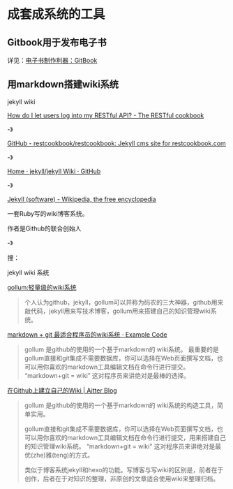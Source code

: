 # 成套成系统的工具

## Gitbook用于发布电子书

详见：[电子书制作利器：GitBook](http://book.crifan.com/books/ebook_system_gitbook/website)

## 用markdown搭建wiki系统


jekyll wiki

[How do I let users log into my RESTful API? - The RESTful cookbook](http://restcookbook.com/Basics/loggingin/)

-》

[GitHub - restcookbook/restcookbook: Jekyll cms site for restcookbook.com](https://github.com/restcookbook/restcookbook)

-》

[Home · jekyll/jekyll Wiki · GitHub](https://github.com/jekyll/jekyll/wiki)

-》

[Jekyll \(software\) - Wikipedia, the free encyclopedia](https://en.wikipedia.org/wiki/Jekyll_(software))

一套Ruby写的wiki博客系统。

作者是Github的联合创始人

-》

搜：

jekyll wiki 系统

[gollum:轻量级的wiki系统](http://www.bjt.name/2015/10/gollum)

> 个人认为github，jekyll，gollum可以并称为码农的三大神器，github用来敲代码，jekyll用来写技术博客，gollum用来搭建自己的知识管理wiki系统。

[markdown + git 最适合程序员的wiki系统 · Example Code](http://examplecode.github.io/tools/2014/09/26/install-gollum-in-mac-109/)

> gollum 是github的使用的一个基于markdown的 wiki系统。 最重要的是gollum直接和git集成不需要数据库，你可以选择在Web页面撰写文档，也可以用你喜欢的markdown工具编辑文档在命令行进行提交。 “markdown+git = wiki” 这对程序员来讲绝对是最棒的选择。

[在Github上建立自己的Wiki | Aitter Blog](http://coderlt.coding.me/2016/05/01/build-github-wiki/)

> gollum 是github的使用的一个基于markdown的 wiki系统的构造工具，简单实用。
> 
> gollum直接和git集成不需要数据库，你可以选择在Web页面撰写文档，也可以用你喜欢的markdown工具编辑文档在命令行进行提交，用来搭建自己的知识管理wiki系统。 “markdown+git = wiki” 这对程序员来讲绝对是最优(zhe)雅(teng)的方式。
> 
> 类似于博客系统jekyll和hexo的功能。写博客与写wiki的区别是，前者在于创作，后者在于对知识的整理，非原创的文章适合使用wiki来整理归档。

